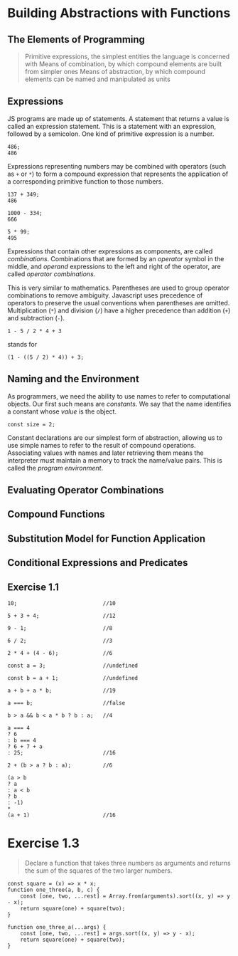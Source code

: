 # Building Abstractions with Functions

## The Elements of Programming

> Primitive expressions, the simplest entities the language is concerned with
> Means of combination, by which compound elements are built from simpler ones
> Means of abstraction, by which compound elements can be named and manipulated as units

## Expressions

JS programs are made up of statements. A statement that returns a value is called an expression statement. This is a statement with an expression, followed by a semicolon. One kind of primitive expression is a number.

```
486;
486
```

Expressions representing numbers may be combined with operators (such as `+` or `*`) to form a compound expression that represents the application of a corresponding primitive function to those numbers.

```
137 + 349;
486

1000 - 334;
666

5 * 99;
495
```

Expressions that contain other expressions as components, are called _combinations_. Combinations that are formed by an _operator_ symbol in the middle, and _operand_ expressions to the left and right of the operator, are called _operator combinations_.

This is very similar to mathematics. Parentheses are used to group operator combinations to remove ambiguity. Javascript uses precedence of operators to preserve the usual conventions when parentheses are omitted. Multiplication (`*`) and division (`/`) have a higher precedence than addition (`+`) and subtraction (`-`).

```
1 - 5 / 2 * 4 + 3
```

stands for

```
(1 - ((5 / 2) * 4)) + 3;
```

## Naming and the Environment

As programmers, we need the ability to use names to refer to computational objects. Our first such means are _constants_. We say that the name identifies a constant whose _value_ is the object.

```
const size = 2;
```

Constant declarations are our simplest form of abstraction, allowing us to use simple names to refer to the result of compound operations. Associating values with names and later retrieving them means the interpreter must maintain a memory to track the name/value pairs. This is called the _program environment_.

## Evaluating Operator Combinations

##  Compound Functions

## Substitution Model for Function Application

## Conditional Expressions and Predicates

## Exercise 1.1

```
10;                           //10

5 + 3 + 4;                    //12

9 - 1;                        //8

6 / 2;                        //3

2 * 4 + (4 - 6);              //6

const a = 3;                  //undefined

const b = a + 1;              //undefined

a + b + a * b;                //19

a === b;                      //false

b > a && b < a * b ? b : a;   //4

a === 4
? 6
: b === 4
? 6 + 7 + a
: 25;                         //16

2 + (b > a ? b : a);          //6

(a > b
? a
: a < b
? b
: -1)
*
(a + 1)                       //16
```

# Exercise 1.3
> Declare a function that takes three numbers as arguments and returns the sum of the squares of the two larger numbers.

```
const square = (x) => x * x;
function one_three(a, b, c) {
    const [one, two, ...rest] = Array.from(arguments).sort((x, y) => y - x);
    return square(one) + square(two);
}

function one_three_a(...args) {
    const [one, two, ...rest] = args.sort((x, y) => y - x);
    return square(one) + square(two);
}
```